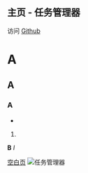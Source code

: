 ## 主页 - 任务管理器
访问 [Github](https://github.com/taskmanager100/) 

# A
## A
### A
- 
1. 
**B**  _I_  ` ` 

[空白页](about:blank)  ![任务管理器](favicon.ico)
